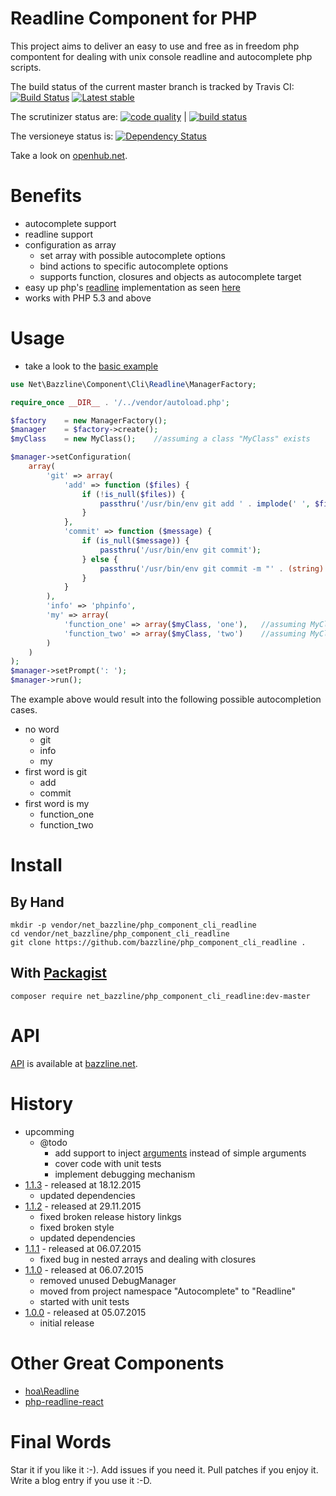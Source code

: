 # Readline Component for PHP

This project aims to deliver an easy to use and free as in freedom php compontent for dealing with unix console readline and autocomplete php scripts.


The build status of the current master branch is tracked by Travis CI:
[![Build Status](https://travis-ci.org/bazzline/php_component_cli_readline.png?branch=master)](http://travis-ci.org/bazzline/php_component_cli_readline)
[![Latest stable](https://img.shields.io/packagist/v/net_bazzline/php_component_cli_readline.svg)](https://packagist.org/packages/net_bazzline/php_component_cli_readline)

The scrutinizer status are:
[![code quality](https://scrutinizer-ci.com/g/bazzline/php_component_cli_readline/badges/quality-score.png?b=master)](https://scrutinizer-ci.com/g/bazzline/php_component_cli_readline/) | [![build status](https://scrutinizer-ci.com/g/bazzline/php_component_cli_readline/badges/build.png?b=master)](https://scrutinizer-ci.com/g/bazzline/php_component_cli_readline/)

The versioneye status is:
[![Dependency Status](https://www.versioneye.com/user/projects/565b5ecdc34a65000f00000d/badge.svg?style=flat)](https://www.versioneye.com/user/projects/565b5ecdc34a65000f00000d)

Take a look on [openhub.net](https://openhub.net/p/php_component_cli_readline).

# Benefits

* autocomplete support
* readline support
* configuration as array
    * set array with possible autocomplete options
    * bind actions to specific autocomplete options
    * supports function, closures and objects as autocomplete target
* easy up php's [readline](https://secure.php.net/manual/en/book.readline.php) implementation as seen [here](https://github.com/stevleibelt/examples/blob/master/php/cli/readline.php)
* works with PHP 5.3 and above

# Usage

* take a look to the [basic example](https://github.com/bazzline/php_component_cli_readline/blob/master/example/basic)

```php
use Net\Bazzline\Component\Cli\Readline\ManagerFactory;

require_once __DIR__ . '/../vendor/autoload.php';

$factory    = new ManagerFactory();
$manager    = $factory->create();
$myClass    = new MyClass();    //assuming a class "MyClass" exists

$manager->setConfiguration(
    array(
        'git' => array(
            'add' => function ($files) {
                if (!is_null($files)) {
                    passthru('/usr/bin/env git add ' . implode(' ', $files));
                }
            },
            'commit' => function ($message) {
                if (is_null($message)) {
                    passthru('/usr/bin/env git commit');
                } else {
                    passthru('/usr/bin/env git commit -m "' . (string) $message . '"');
                }
            }
        ),
        'info' => 'phpinfo',
        'my' => array(
            'function_one' => array($myClass, 'one'),   //assuming MyClass has a method "one"
            'function_two' => array($myClass, 'two')    //assuming MyClass has a method "two"
        )
    )
);
$manager->setPrompt(': ');
$manager->run();
```

The example above would result into the following possible autocompletion cases.

* no word
    * git
    * info
    * my
* first word is git
    * add
    * commit
* first word is my
    * function_one
    * function_two

# Install

## By Hand

```
mkdir -p vendor/net_bazzline/php_component_cli_readline
cd vendor/net_bazzline/php_component_cli_readline
git clone https://github.com/bazzline/php_component_cli_readline .
```

## With [Packagist](https://packagist.org/packages/net_bazzline/php_component_cli_readline)

```
composer require net_bazzline/php_component_cli_readline:dev-master
```

# API

[API](http://www.bazzline.net/a34444c53af6abb71b3de88f7ee355f13220bf36/index.html) is available at [bazzline.net](http://www.bazzline.net).


# History

* upcomming
    * @todo
        * add support to inject [arguments](https://github.com/bazzline/php_component_cli_arguments) instead of simple arguments
        * cover code with unit tests
        * implement debugging mechanism
* [1.1.3](https://github.com/bazzline/php_component_cli_arguments/tree/1.1.3) - released at 18.12.2015
    * updated dependencies
* [1.1.2](https://github.com/bazzline/php_component_cli_arguments/tree/1.1.2) - released at 29.11.2015
    * fixed broken release history linkgs
    * fixed broken style
    * updated dependencies
* [1.1.1](https://github.com/bazzline/php_component_cli_arguments/tree/1.1.1) - released at 06.07.2015
    * fixed bug in nested arrays and dealing with closures
* [1.1.0](https://github.com/bazzline/php_component_cli_arguments/tree/1.1.0) - released at 06.07.2015
    * removed unused DebugManager
    * moved from project namespace "Autocomplete" to "Readline"
    * started with unit tests
* [1.0.0](https://github.com/bazzline/php_component_cli_arguments/tree/1.0.0) - released at 05.07.2015
    * initial release

# Other Great Components

* [hoa\Readline](https://github.com/hoaproject/Console/blob/master/Readline/Readline.php)
* [php-readline-react](https://github.com/clue/php-readline-react/blob/master/src/Readline.php)

# Final Words

Star it if you like it :-). Add issues if you need it. Pull patches if you enjoy it. Write a blog entry if you use it :-D.
